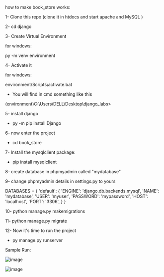 how to make book_store works:

1- Clone this repo (clone it in htdocs and start apache and MySQL )

2- cd django

3- Create Virtual Environment

   for windows:
   
   py -m venv environment
   
4- Activate it

   for windows:
   
   environment\Scripts\activate.bat
   
   - You will find in cmd something like this
   
   (environment)C:\Users\DELL\Desktop\django_labs>
   
5- install django

   - py -m pip install Django
   
6- now enter the project

   - cd book_store
   
7- Install the mysqlclient package:

   - pip install mysqlclient

8- create database in phpmyadmin called "mydatabase"

9- change phpmyadmin details in settings.py to yours
  
  DATABASES = {
    'default': {
        'ENGINE': 'django.db.backends.mysql',
        'NAME': 'mydatabase',
        'USER': 'myuser',
        'PASSWORD': 'mypassword',
        'HOST': 'localhost',
        'PORT': '3306',
    }
}

10- python manage.py makemigrations

11- python manage.py migrate
   
12- Now it's time to run the project

  - py manage.py runserver
  
Sample Run:

![image](https://github.com/ahmedabdelrahim123/django/assets/48600143/e0860c2e-667a-428d-9662-1fa98f1a577b)

![image](https://github.com/ahmedabdelrahim123/django/assets/48600143/5839ccfa-daee-446e-b535-30714c6eefff)


